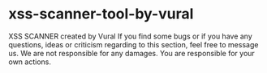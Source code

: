 # xss-scanner-tool-by-vural
XSS SCANNER  created by Vural If you find some bugs or if you have any questions, ideas or criticism regarding to this section, feel free to message us. We are not responsible for any damages. You are responsible for your own actions.
